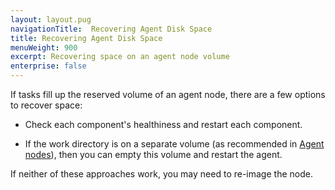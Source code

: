 ```yaml
---
layout: layout.pug
navigationTitle:  Recovering Agent Disk Space
title: Recovering Agent Disk Space
menuWeight: 900
excerpt: Recovering space on an agent node volume
enterprise: false
---
```


<!-- The source repo for this topic is https://github.com/dcos/dcos-docs -->

If tasks fill up the reserved volume of an agent node, there are a few options to recover space:

- Check each component's healthiness and restart each component.

- If the work directory is on a separate volume (as recommended in [Agent nodes](/1.11/installing/oss/custom/system-requirements/#agent-nodes)), then you can empty this volume and restart the agent.

If neither of these approaches work, you may need to re-image the node.
